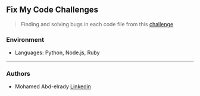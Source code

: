## Fix My Code Challenges
> Finding and solving bugs in each code file from this [challenge](https://github.com/holbertonschool/0x00-Fix_My_Code_Challenge)

### Environment
* Languages: Python, Node.js, Ruby

---
### Authors
- Mohamed Abd-elrady [Linkedin](https://www.linkedin.com/in/mohamed-abd-elrady-mosa/)
